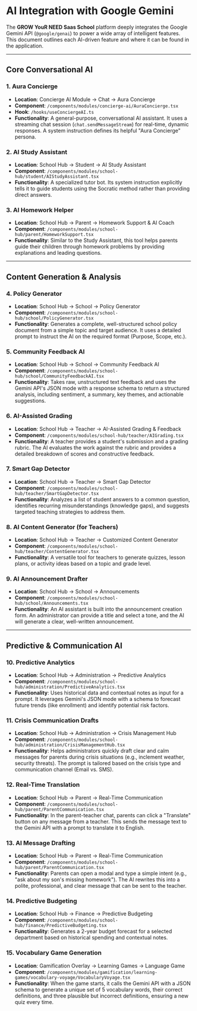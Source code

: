 # AI Integration with Google Gemini

The **GROW YouR NEED Saas School** platform deeply integrates the Google Gemini API (`@google/genai`) to power a wide array of intelligent features. This document outlines each AI-driven feature and where it can be found in the application.

---

## Core Conversational AI

### 1. Aura Concierge
-   **Location**: Concierge AI Module -> Chat -> Aura Concierge
-   **Component**: `/components/modules/concierge-ai/AuraConcierge.tsx`
-   **Hook**: `/hooks/useConciergeAI.ts`
-   **Functionality**: A general-purpose, conversational AI assistant. It uses a streaming chat session (`chat.sendMessageStream`) for real-time, dynamic responses. A system instruction defines its helpful "Aura Concierge" persona.

### 2. AI Study Assistant
-   **Location**: School Hub -> Student -> AI Study Assistant
-   **Component**: `/components/modules/school-hub/student/AIStudyAssistant.tsx`
-   **Functionality**: A specialized tutor bot. Its system instruction explicitly tells it to guide students using the Socratic method rather than providing direct answers.

### 3. AI Homework Helper
-   **Location**: School Hub -> Parent -> Homework Support & AI Coach
-   **Component**: `/components/modules/school-hub/parent/HomeworkSupport.tsx`
-   **Functionality**: Similar to the Study Assistant, this tool helps parents guide their children through homework problems by providing explanations and leading questions.

---

## Content Generation & Analysis

### 4. Policy Generator
-   **Location**: School Hub -> School -> Policy Generator
-   **Component**: `/components/modules/school-hub/school/PolicyGenerator.tsx`
-   **Functionality**: Generates a complete, well-structured school policy document from a simple topic and target audience. It uses a detailed prompt to instruct the AI on the required format (Purpose, Scope, etc.).

### 5. Community Feedback AI
-   **Location**: School Hub -> School -> Community Feedback AI
-   **Component**: `/components/modules/school-hub/school/CommunityFeedbackAI.tsx`
-   **Functionality**: Takes raw, unstructured text feedback and uses the Gemini API's JSON mode with a response schema to return a structured analysis, including sentiment, a summary, key themes, and actionable suggestions.

### 6. AI-Assisted Grading
-   **Location**: School Hub -> Teacher -> AI-Assisted Grading & Feedback
-   **Component**: `/components/modules/school-hub/teacher/AIGrading.tsx`
-   **Functionality**: A teacher provides a student's submission and a grading rubric. The AI evaluates the work against the rubric and provides a detailed breakdown of scores and constructive feedback.

### 7. Smart Gap Detector
-   **Location**: School Hub -> Teacher -> Smart Gap Detector
-   **Component**: `/components/modules/school-hub/teacher/SmartGapDetector.tsx`
-   **Functionality**: Analyzes a list of student answers to a common question, identifies recurring misunderstandings (knowledge gaps), and suggests targeted teaching strategies to address them.

### 8. AI Content Generator (for Teachers)
-   **Location**: School Hub -> Teacher -> Customized Content Generator
-   **Component**: `/components/modules/school-hub/teacher/ContentGenerator.tsx`
-   **Functionality**: A versatile tool for teachers to generate quizzes, lesson plans, or activity ideas based on a topic and grade level.

### 9. AI Announcement Drafter
-   **Location**: School Hub -> School -> Announcements
-   **Component**: `/components/modules/school-hub/school/Announcements.tsx`
-   **Functionality**: An AI assistant is built into the announcement creation form. An administrator can provide a title and select a tone, and the AI will generate a clear, well-written announcement.

---

## Predictive & Communication AI

### 10. Predictive Analytics
-   **Location**: School Hub -> Administration -> Predictive Analytics
-   **Component**: `/components/modules/school-hub/administration/PredictiveAnalytics.tsx`
-   **Functionality**: Uses historical data and contextual notes as input for a prompt. It leverages Gemini's JSON mode with a schema to forecast future trends (like enrollment) and identify potential risk factors.

### 11. Crisis Communication Drafts
-   **Location**: School Hub -> Administration -> Crisis Management Hub
-   **Component**: `/components/modules/school-hub/administration/CrisisManagementHub.tsx`
-   **Functionality**: Helps administrators quickly draft clear and calm messages for parents during crisis situations (e.g., inclement weather, security threats). The prompt is tailored based on the crisis type and communication channel (Email vs. SMS).

### 12. Real-Time Translation
-   **Location**: School Hub -> Parent -> Real-Time Communication
-   **Component**: `/components/modules/school-hub/parent/ParentCommunication.tsx`
-   **Functionality**: In the parent-teacher chat, parents can click a "Translate" button on any message from a teacher. This sends the message text to the Gemini API with a prompt to translate it to English.

### 13. AI Message Drafting
-   **Location**: School Hub -> Parent -> Real-Time Communication
-   **Component**: `/components/modules/school-hub/parent/ParentCommunication.tsx`
-   **Functionality**: Parents can open a modal and type a simple intent (e.g., "ask about my son's missing homework"). The AI rewrites this into a polite, professional, and clear message that can be sent to the teacher.

### 14. Predictive Budgeting
-   **Location**: School Hub -> Finance -> Predictive Budgeting
-   **Component**: `/components/modules/school-hub/finance/PredictiveBudgeting.tsx`
-   **Functionality**: Generates a 2-year budget forecast for a selected department based on historical spending and contextual notes.

### 15. Vocabulary Game Generation
-   **Location**: Gamification Overlay -> Learning Games -> Language Game
-   **Component**: `/components/modules/gamification/learning-games/vocabulary-voyage/VocabularyVoyage.tsx`
-   **Functionality**: When the game starts, it calls the Gemini API with a JSON schema to generate a unique set of 5 vocabulary words, their correct definitions, and three plausible but incorrect definitions, ensuring a new quiz every time.